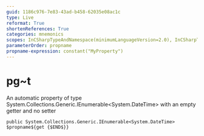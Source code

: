 ```yaml
---
guid: 1186c976-7e83-43ad-b458-62035e08ac1c
type: Live
reformat: True
shortenReferences: True
categories: mnemonics
scopes: InCSharpTypeAndNamespace(minimumLanguageVersion=2.0), InCSharpTypeMember(minimumLanguageVersion=2.0)
parameterOrder: propname
propname-expression: constant("MyProperty")
---
```


# pg~t

An automatic property of type System.Collections.Generic.IEnumerable<System.DateTime> with an empty getter and no setter

```
public System.Collections.Generic.IEnumerable<System.DateTime> $propname${get {$END$}}
```

